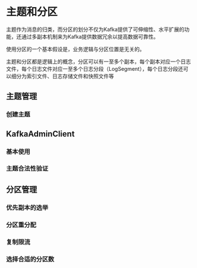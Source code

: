 # 主题和分区

主题作为消息的归类，而分区的划分不仅为Kafka提供了可伸缩性、水平扩展的功能，还通过多副本机制来为Kafka提供数据冗余以提高数据可靠性。

使用分区的一个基本假设是，业务逻辑与分区位置是无关的。

主题和分区都是逻辑上的概念，分区可以有一至多个副本，每个副本对应一个日志文件，每个日志文件对应一至多个日志分段（LogSegment），每个日志分段还可以细分为索引文件、日志存储文件和快照文件等

## 主题管理

### 创建主题

## KafkaAdminClient

### 基本使用

### 主题合法性验证

## 分区管理

### 优先副本的选举

### 分区重分配

### 复制限流

### 选择合适的分区数